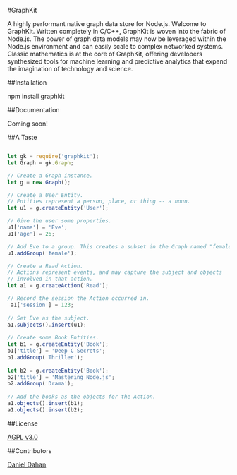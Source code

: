 
#GraphKit  

A highly performant native graph data store for Node.js. Welcome to GraphKit. Written completely in C/C\+\+, GraphKit is woven into the fabric of Node.js. The power of graph data models may now be leveraged within the Node.js environment and can easily scale to complex networked systems. Classic mathematics is at the core of GraphKit, offering developers synthesized tools for machine learning and predictive analytics that expand the imagination of technology and science.

##Installation

npm install graphkit

##Documentation

Coming soon!

##A Taste

```javascript

let gk = require('graphkit');
let Graph = gk.Graph;

// Create a Graph instance.
let g = new Graph();

// Create a User Entity.
// Entities represent a person, place, or thing -- a noun. 
let u1 = g.createEntity('User');

// Give the user some properties.
u1['name'] = 'Eve';
u1['age'] = 26;

// Add Eve to a group. This creates a subset in the Graph named "female".
u1.addGroup('female');

// Create a Read Action.
// Actions represent events, and may capture the subject and objects 
// involved in that action.
let a1 = g.createAction('Read');

// Record the session the Action occurred in. 
 a1['session'] = 123;
 
// Set Eve as the subject. 
a1.subjects().insert(u1);
 
// Create some Book Entities. 
let b1 = g.createEntity('Book');
b1['title'] = 'Deep C Secrets';
b1.addGroup('Thriller');
 
let b2 = g.createEntity('Book');
b2['title'] = 'Mastering Node.js';
b2.addGroup('Drama');
 
// Add the books as the objects for the Action. 
a1.objects().insert(b1);
a1.objects().insert(b2);

```

##License

[AGPL v3.0](http://choosealicense.com/licenses/agpl-3.0/)

##Contributors

[Daniel Dahan](https://github.com/danieldahan)